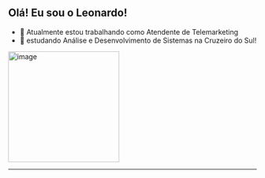 

## Olá! Eu sou o Leonardo! 

- 🔭 Atualmente estou trabalhando como Atendente de Telemarketing
- 🎒 estudando Análise e Desenvolvimento de Sistemas na Cruzeiro do Sul!

<div>
<a href="https://www.linkedin.com/in/leonardo-sousa-2644b7231/">
<img width="225" height="225" alt="image" src="https://github.com/user-attachments/assets/b827ced2-3988-441c-9faa-9d399478635f"/>

</div>

---
